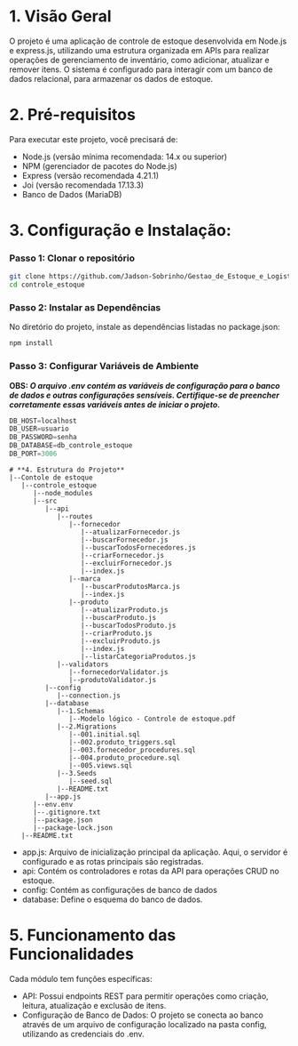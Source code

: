 # **1. Visão Geral**
O projeto é uma aplicação de controle de estoque desenvolvida em Node.js e express.js, utilizando uma estrutura organizada em APIs para realizar operações de gerenciamento de inventário,
como adicionar, atualizar e remover itens. O sistema é configurado para interagir com um banco de dados relacional, para armazenar os dados de estoque.

# **2. Pré-requisitos**
Para executar este projeto, você precisará de:

* Node.js (versão mínima recomendada: 14.x ou superior)
* NPM (gerenciador de pacotes do Node.js)
* Express (versão recomendada 4.21.1)
* Joi (versão recomendada 17.13.3)
* Banco de Dados (MariaDB)

# **3. Configuração e Instalação:**
   
### **Passo 1: Clonar o repositório**
```bash
git clone https://github.com/Jadson-Sobrinho/Gestao_de_Estoque_e_Logistica.git
cd controle_estoque
```

### **Passo 2: Instalar as Dependências**
No diretório do projeto, instale as dependências listadas no package.json:
```bash
npm install
```

### **Passo 3: Configurar Variáveis de Ambiente**
**OBS: _O arquivo .env contém as variáveis de configuração para o banco de dados e outras configurações sensíveis. Certifique-se de preencher corretamente essas variáveis antes de iniciar o projeto._**
```js
DB_HOST=localhost
DB_USER=usuario
DB_PASSWORD=senha
DB_DATABASE=db_controle_estoque
DB_PORT=3006
```
```
# **4. Estrutura do Projeto**
|--Contole de estoque
   |--controle_estoque
      |--node_modules
      |--src
         |--api
            |--routes
               |--fornecedor
                  |--atualizarFornecedor.js
                  |--buscarFornecedor.js
                  |--buscarTodosFornecedores.js
                  |--criarFornecedor.js
                  |--excluirFornecedor.js
                  |--index.js
               |--marca
                  |--buscarProdutosMarca.js
                  |--index.js
               |--produto
                  |--atualizarProduto.js
                  |--buscarProduto.js
                  |--buscarTodosProduto.js
                  |--criarProduto.js
                  |--excluirProduto.js
                  |--index.js
                  |--listarCategoriaProdutos.js
            |--validators
               |--fornecedorValidator.js
               |--produtoValidator.js
         |--config
            |--connection.js
         |--database
            |--1.Schemas
         	   |--Modelo lógico - Controle de estoque.pdf
            |--2.Migrations
         	   |--001.initial.sql
         	   |--002.produto_triggers.sql
         	   |--003.fornecedor_procedures.sql
         	   |--004.produto_procedure.sql
         	   |--005.views.sql
            |--3.Seeds
         	   |--seed.sql
            |--README.txt
         |--app.js
      |--env.env
      |--.gitignore.txt
      |--package.json
      |--package-lock.json
   |--README.txt
```
* app.js: Arquivo de inicialização principal da aplicação. Aqui, o servidor é configurado e as rotas principais são registradas.
* api: Contém os controladores e rotas da API para operações CRUD no estoque.
* config: Contém as configurações de banco de dados
* database: Define o esquema do banco de dados.

# **5. Funcionamento das Funcionalidades**
Cada módulo tem funções específicas:

* API: Possui endpoints REST para permitir operações como criação, leitura, atualização e exclusão de itens.
* Configuração de Banco de Dados: O projeto se conecta ao banco através de um arquivo de configuração localizado na pasta config, utilizando as credenciais do .env.
